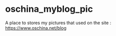 # oschina_myblog_pic
A place to stores my pictures that used on the site : https://www.oschina.net/blog
